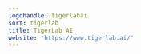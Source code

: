 ```yaml
---
logohandle: tigerlabai
sort: tigerlab
title: TigerLab AI
website: 'https://www.tigerlab.ai/'
---
```

